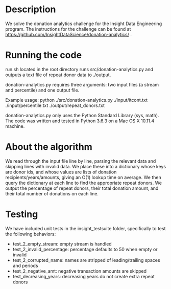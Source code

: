 # Description
We solve the donation analytics challenge for the Insight Data Engineering program.  The instructions for the challenge can be found at https://github.com/InsightDataScience/donation-analytics/ .

# Running the code
run.sh located in the root directory runs src/donation-analytics.py and outputs a text file of repeat donor data to ./output.

donation-analytics.py requires three arguments: two input files (a stream and percentile) and one output file.

Example usage:  python ./src/donation-analytics.py ./input/itcont.txt ./input/percentile.txt ./output/repeat_donors.txt

donation-analytics.py only uses the Python Standard Library (sys, math).  The code was written and tested in Python 3.6.3 on a Mac OS X 10.11.4 machine.

# About the algorithm
We read through the input file line by line, parsing the relevant data and skipping lines with invalid data.  We place these into a dictionary whose keys are donor ids, and whose values are lists of donation recipients/years/amounts, giving an O(1) lookup time on average.  We then query the dictionary at each line to find the appropriate repeat donors.  We output the percentage of repeat donors, their total donation amount, and their total number of donations on each line.

# Testing
We have included unit tests in the insight_testsuite folder, specifically to test the following behaviors:

- test_2_empty_stream: empty stream is handled
- test_2_invalid_percentage: percentage defaults to 50 when empty or invalid
- test_2_corrupted_name: names are stripped of leading/trailing spaces and periods
- test_2_negative_amt: negative transaction amounts are skipped
- test_decreasing_years: decreasing years do not create extra repeat donors
